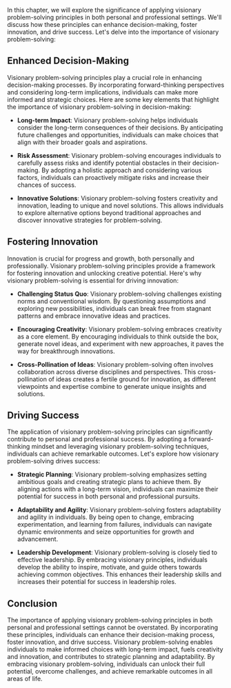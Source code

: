 
In this chapter, we will explore the significance of applying visionary problem-solving principles in both personal and professional settings. We'll discuss how these principles can enhance decision-making, foster innovation, and drive success. Let's delve into the importance of visionary problem-solving:

**Enhanced Decision-Making**
----------------------------

Visionary problem-solving principles play a crucial role in enhancing decision-making processes. By incorporating forward-thinking perspectives and considering long-term implications, individuals can make more informed and strategic choices. Here are some key elements that highlight the importance of visionary problem-solving in decision-making:

* **Long-term Impact**: Visionary problem-solving helps individuals consider the long-term consequences of their decisions. By anticipating future challenges and opportunities, individuals can make choices that align with their broader goals and aspirations.

* **Risk Assessment**: Visionary problem-solving encourages individuals to carefully assess risks and identify potential obstacles in their decision-making. By adopting a holistic approach and considering various factors, individuals can proactively mitigate risks and increase their chances of success.

* **Innovative Solutions**: Visionary problem-solving fosters creativity and innovation, leading to unique and novel solutions. This allows individuals to explore alternative options beyond traditional approaches and discover innovative strategies for problem-solving.

**Fostering Innovation**
------------------------

Innovation is crucial for progress and growth, both personally and professionally. Visionary problem-solving principles provide a framework for fostering innovation and unlocking creative potential. Here's why visionary problem-solving is essential for driving innovation:

* **Challenging Status Quo**: Visionary problem-solving challenges existing norms and conventional wisdom. By questioning assumptions and exploring new possibilities, individuals can break free from stagnant patterns and embrace innovative ideas and practices.

* **Encouraging Creativity**: Visionary problem-solving embraces creativity as a core element. By encouraging individuals to think outside the box, generate novel ideas, and experiment with new approaches, it paves the way for breakthrough innovations.

* **Cross-Pollination of Ideas**: Visionary problem-solving often involves collaboration across diverse disciplines and perspectives. This cross-pollination of ideas creates a fertile ground for innovation, as different viewpoints and expertise combine to generate unique insights and solutions.

**Driving Success**
-------------------

The application of visionary problem-solving principles can significantly contribute to personal and professional success. By adopting a forward-thinking mindset and leveraging visionary problem-solving techniques, individuals can achieve remarkable outcomes. Let's explore how visionary problem-solving drives success:

* **Strategic Planning**: Visionary problem-solving emphasizes setting ambitious goals and creating strategic plans to achieve them. By aligning actions with a long-term vision, individuals can maximize their potential for success in both personal and professional pursuits.

* **Adaptability and Agility**: Visionary problem-solving fosters adaptability and agility in individuals. By being open to change, embracing experimentation, and learning from failures, individuals can navigate dynamic environments and seize opportunities for growth and advancement.

* **Leadership Development**: Visionary problem-solving is closely tied to effective leadership. By embracing visionary principles, individuals develop the ability to inspire, motivate, and guide others towards achieving common objectives. This enhances their leadership skills and increases their potential for success in leadership roles.

**Conclusion**
--------------

The importance of applying visionary problem-solving principles in both personal and professional settings cannot be overstated. By incorporating these principles, individuals can enhance their decision-making process, foster innovation, and drive success. Visionary problem-solving enables individuals to make informed choices with long-term impact, fuels creativity and innovation, and contributes to strategic planning and adaptability. By embracing visionary problem-solving, individuals can unlock their full potential, overcome challenges, and achieve remarkable outcomes in all areas of life.
